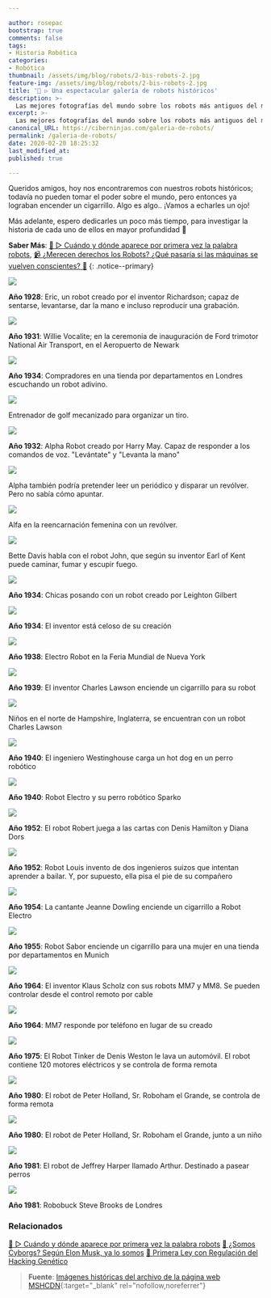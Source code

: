 ```yaml
---

author: rosepac
bootstrap: true
comments: false
tags:
- Historia Robótica
categories:
- Robótica
thumbnail: /assets/img/blog/robots/2-bis-robots-2.jpg
feature-img: /assets/img/blog/robots/2-bis-robots-2.jpg
title: '🤖 ▷ Una espectacular galería de robots históricos'
description: >-
  Las mejores fotografías del mundo sobre los robots más antiguos del mundo, los primeros robots creadas y representados bajo una base de lo que se imaginaban entonces de como podrían ser en un futuro
excerpt: >-
  Las mejores fotografías del mundo sobre los robots más antiguos del mundo, los primeros robots creadas y representados bajo una base de lo que se imaginaban entonces de como podrían ser en un futuro
canonical_URL: https://ciberninjas.com/galeria-de-robots/
permalink: /galeria-de-robots/
date: 2020-02-20 18:25:32
last_modified_at: 
published: true

---
```


Queridos amigos, hoy nos encontraremos con nuestros robots históricos; todavía no pueden tomar el poder sobre el mundo, pero entonces ya lograban encender un cigarrillo. Algo es algo.. ¡Vamos a echarles un ojo!

Más adelante, espero dedicarles un poco más tiempo, para investigar la historia de cada uno de ellos en mayor profundidad 🤞

**Saber Más**: [🤖 ▷ Cuándo y dónde aparece por primera vez la palabra robots](/aparicion-palabra-robot/), [📹 ¿Merecen derechos los Robots? ¿Qué pasaría si las máquinas se vuelven conscientes? 🤖](/merecen-derecho-los-robos/ "Merecen derechos los Robots, que pasaría si las máquinas se vuelven conscientes")
{: .notice--primary}

![](../assets/img/blog/robots/1928-robots-13.jpg)

**Año 1928**: Eric, un robot creado por el inventor Richardson; capaz de sentarse, levantarse, dar la mano e incluso reproducir una grabación.

<!-- http://cyberneticzoo.com/robots/1931-willie-vocalite-joseph-m-barnett-american/ -->
![](../assets/img/blog/robots/2-bis-robots-2.jpg)

**Año 1931**: Willie Vocalite; en la ceremonia de inauguración de Ford trimotor National Air Transport, en el Aeropuerto de Newark

![](../assets/img/blog/robots/1-robots-4.jpg)

**Año 1934**: Compradores en una tienda por departamentos en Londres escuchando un robot adivino.

![](../assets/img/blog/robots/2-robots-1.jpg)

Entrenador de golf mecanizado para organizar un tiro.

![](../assets/img/blog/robots/3-robots-14.jpg)

**Año 1932**: Alpha Robot creado por Harry May. Capaz de responder a los comandos de voz. "Levántate" y "Levanta la mano"

![](../assets/img/blog/robots/4-robots-15.jpg)

Alpha también podría pretender leer un periódico y disparar un revólver. Pero no sabía cómo apuntar.

![](../assets/img/blog/robots/5-robots-17.jpg)

Alfa en la reencarnación femenina con un revólver.

![](../assets/img/blog/robots/6-robots-3.jpg)

Bette Davis habla con el robot John, que según su inventor Earl of Kent puede caminar, fumar y escupir fuego.

![](../assets/img/blog/robots/7-robots-19.jpg)

**Año 1934**: Chicas posando con un robot creado por Leighton Gilbert

![](../assets/img/blog/robots/8-robots-16.jpg)

**Año 1934**: El inventor está celoso de su creación

![](../assets/img/blog/robots/9-robots-5.jpg)

**Año 1938**: Electro Robot en la Feria Mundial de Nueva York

![](../assets/img/blog/robots/10-robots-6.jpg)

**Año 1939**: El inventor Charles Lawson enciende un cigarrillo para su robot

![](../assets/img/blog/robots/11-robots-7.jpg)

Niños en el norte de Hampshire, Inglaterra, se encuentran con un robot Charles Lawson

![](../assets/img/blog/robots/12-robots-21.jpg)

**Año 1940**: El ingeniero Westinghouse carga un hot dog en un perro robótico

![](../assets/img/blog/robots/13-robots-20.jpg)

**Año 1940**: Robot Electro y su perro robótico Sparko

![](../assets/img/blog/robots/14-robots-8.jpg)

**Año 1952**: El robot Robert juega a las cartas con Denis Hamilton y Diana Dors

![](../assets/img/blog/robots/15-robots-28.jpg)

**Año 1952**: Robot Louis invento de dos ingenieros suizos que intentan aprender a bailar. Y, por supuesto, ella pisa el pie de su compañero

![](../assets/img/blog/robots/16-robots-22.jpg)

**Año 1954**: La cantante Jeanne Dowling enciende un cigarrillo a Robot Electro

![](../assets/img/blog/robots/17-robots-23.jpg)

**Año 1955**: Robot Sabor enciende un cigarrillo para una mujer en una tienda por departamentos en Munich

![](../assets/img/blog/robots/18-robots-29.jpg)

**Año 1964**: El inventor Klaus Scholz con sus robots MM7 y MM8. Se pueden controlar desde el control remoto por cable

![](../assets/img/blog/robots/19-robots-24.jpg)

**Año 1964**: MM7 responde por teléfono en lugar de su creado

![](../assets/img/blog/robots/20-robots-11.jpg)

**Año 1975**: El Robot Tinker de Denis Weston le lava un automóvil. El robot contiene 120 motores eléctricos y se controla de forma remota

![](../assets/img/blog/robots/21-robots-27.jpg)

**Año 1980**: El robot de Peter Holland, Sr. Roboham el Grande, se controla de forma remota

![](../assets/img/blog/robots/22-bis-robots-26.jpg)

**Año 1980**: El robot de Peter Holland, Sr. Roboham el Grande, junto a un niño

![](../assets/img/blog/robots/22-robots-25.jpg)

**Año 1981**: El robot de Jeffrey Harper llamado Arthur. Destinado a pasear perros

![](../assets/img/blog/robots/23-robots-12.jpg)

**Año 1981**: Robobuck Steve Brooks de Londres
<!-- https://fishki.net/1821784-1928-1981-rassvet-robotov.html , http://cyberneticzoo.com/robots/1980-mr-robotham-the-great-peter-holland-british/ -->

### **Relacionados**

[🤖 ▷ Cuándo y dónde aparece por primera vez la palabra robots](/aparicion-palabra-robot/)
[📰 ¿Somos Cyborgs? Según Elon Musk, ya lo somos](/somos-cyborgs/ "Somos Cyborgs. Según Elon Musk, ya lo somos")
[📰 Primera Ley con Regulación del Hacking Genético](/ley-contra-el-biohacking/ "La Primera Ley con Regulación del Hacking Genético")

> **Fuente**\: [Imágenes históricas del archivo de la página web MSHCDN](https://web.archive.org/web/20110119082648/http://mshcdn.com/ "Imágenes históricas del archivo de la página web MSHCDN"){:target="_blank" rel="nofollow,noreferrer"}